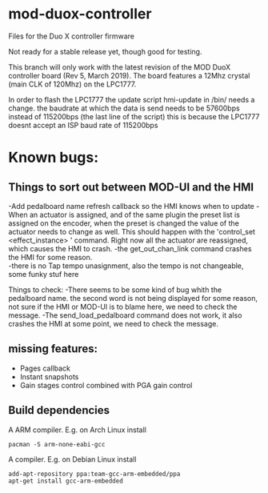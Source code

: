 # mod-duox-controller

Files for the Duo X controller firmware

Not ready for a stable release yet, though good for testing.

This branch will only work with the latest revision of the MOD DuoX controller board (Rev 5, March 2019).
The board features a 12Mhz crystal (main CLK of 120Mhz) on the LPC1777.

In order to flash the LPC1777 the update script hmi-update in /bin/ needs a change. 
the baudrate at which the data is send needs to be 57600bps instead of 115200bps (the last line of the script)
this is because the LPC1777 doesnt accept an ISP baud rate of 115200bps

# Known bugs:

## Things to sort out between MOD-UI and the HMI

-Add pedalboard name refresh callback so the HMI knows when to update
-When an actuator is assigned, and of the same plugin the preset list is assigned on the encoder, when the preset is changed the value of the actuator needs to change as well. This should happen with the 'control_set <effect_instance> <symbol> <value>' command. Right now all the actuator are reassigned, which causes the HMI to crash. 
-the get_out_chan_link command crashes the HMI for some reason.  
-there is no Tap tempo unasignment, also the tempo is not changeable, some funky stuf here

Things to check:
-There seems to be some kind of bug whith the pedalboard name. the second word is not being displayed for some reason, not sure if the HMI or MOD-UI is to blame here, we need to check the message.
-The send_load_pedalboard command does not work, it also crashes the HMI at some point, we need to check the message.

## missing features:
- Pages callback
- Instant snapshots
- Gain stages control combined with PGA gain control

## Build dependencies

A ARM compiler. E.g. on Arch Linux install
```
pacman -S arm-none-eabi-gcc
```
A  compiler. E.g. on Debian Linux install
```
add-apt-repository ppa:team-gcc-arm-embedded/ppa
apt-get install gcc-arm-embedded
```
